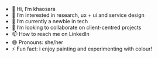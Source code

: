 - 👋 Hi, I’m khaosara
- 👀 I’m interested in research, ux + ui and service design
- 🌱 I’m currently a newbie in tech 
- 💞️ I’m looking to collaborate on client-centred projects
- 📫 How to reach me on LinkedIn
- 😄 Pronouns: she/her
- ⚡ Fun fact: i enjoy painting and experimenting with colour! 

<!---
1b4tis/1b4tis is a ✨ special ✨ repository because its `README.md` (this file) appears on your GitHub profile.
You can click the Preview link to take a look at your changes.
--->
